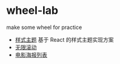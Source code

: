 # wheel-lab
make some wheel for practice

- [样式主题](./theme)
  基于 React 的样式主题实现方案
- [无限滚动](./infinite_scroller)
- [电影海报列表](./poster_swipper)
